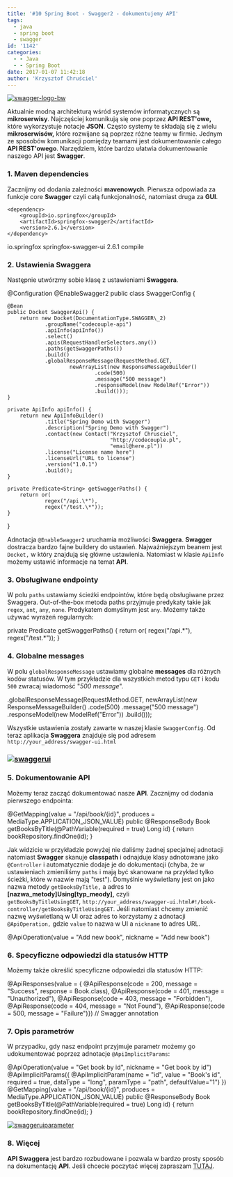 ```yaml
---
title: '#10 Spring Boot - Swagger2 - dokumentujemy API'
tags:
  - java
  - spring boot
  - swagger
id: '1142'
categories:
  - - Java
  - - Spring Boot
date: 2017-01-07 11:42:18
author: 'Krzysztof Chruściel'
---
```


[![swagger-logo-bw](http://codecouple.pl/wp-content/uploads/2016/12/swagger-logo-bw.png)](http://codecouple.pl/wp-content/uploads/2016/12/swagger-logo-bw.png)

Aktualnie modną architekturą wśród systemów informatycznych są **mikroserwisy**. Najczęściej komunikują się one poprzez **API REST'owe,** które wykorzystuje notacje **JSON**. Często systemy te składają się z wielu **mikroserwisów,** które rozwijane są poprzez różne teamy w firmie. Jednym ze sposobów komunikacji pomiędzy teamami jest dokumentowanie całego **API REST'owego**. Narzędziem, które bardzo ułatwia dokumentowanie naszego API jest **Swagger**.
<!-- more -->
### 1\. Maven dependencies

Zacznijmy od dodania zależności **mavenowych**. Pierwsza odpowiada za funkcje core **Swagger** czyli całą funkcjonalność, natomiast druga za **GUI**.

```
<dependency>
    <groupId>io.springfox</groupId>
    <artifactId>springfox-swagger2</artifactId>
    <version>2.6.1</version>
</dependency>
```

<dependency>
   <groupId>io.springfox</groupId>
   <artifactId>springfox-swagger-ui</artifactId>
   <version>2.6.1</version>
   <scope>compile</scope>
</dependency>

### 2\. Ustawienia Swaggera

Następnie utwórzmy sobie klasę z ustawieniami **Swaggera**.

@Configuration
@EnableSwagger2
public class SwaggerConfig {

    @Bean
    public Docket SwaggerApi() {
        return new Docket(DocumentationType.SWAGGER\_2)
                .groupName("codecouple-api")
                .apiInfo(apiInfo())
                .select()
                .apis(RequestHandlerSelectors.any())
                .paths(getSwaggerPaths())
                .build()
                .globalResponseMessage(RequestMethod.GET,
                        newArrayList(new ResponseMessageBuilder()
                                .code(500)
                                .message("500 message")
                                .responseModel(new ModelRef("Error"))
                                .build()));
    }

    private ApiInfo apiInfo() {
        return new ApiInfoBuilder()
                .title("Spring Demo with Swagger")
                .description("Spring Demo with Swagger")
                .contact(new Contact("Krzysztof Chrusciel",
                                     "http://codecouple.pl",
                                     "email@here.pl"))
                .license("License name here")
                .licenseUrl("URL to license")
                .version("1.0.1")
                .build();
    }

    private Predicate<String> getSwaggerPaths() {
        return or(
                regex("/api.\*"),
                regex("/test.\*"));
    }
}

Adnotacja `@EnableSwagger2` uruchamia możliwości **Swaggera**. **Swagger** dostracza bardzo fajne buildery do ustawień. Najważniejszym beanem jest `Docket,` w który znajdują się główne ustawienia. Natomiast w klasie `ApiInfo` możemy ustawić informacje na temat **API**.

### 3\. Obsługiwane endpointy

W polu `paths` ustawiamy ścieżki endpointów, które będą obsługiwane przez Swaggera. Out-of-the-box metoda paths przyjmuje predykaty takie jak `regex`, `ant`, `any`, `none`. Predykatem domyślnym jest `any`. Możemy także używać wyrażeń regularnych:

private Predicate<String> getSwaggerPaths() {
    return or(
            regex("/api.\*"),
            regex("/test.\*"));
}

### 4. Globalne messages

W polu `globalResponseMessage` ustawiamy globalne **messages** dla różnych kodów statusów. W tym przykładzie dla wszystkich metod typu `GET` i kodu `500` zwracaj wiadomość "_500 message_".

.globalResponseMessage(RequestMethod.GET,
        newArrayList(new ResponseMessageBuilder()
                .code(500)
                .message("500 message")
                .responseModel(new ModelRef("Error"))
                .build()));

Wszystkie ustawienia zostały zawarte w naszej klasie `SwaggerConfig`. Od teraz aplikacja **Swaggera** znajduje się pod adresem `http://your_address/swagger-ui.html`

### [![swaggerui](http://codecouple.pl/wp-content/uploads/2017/01/swaggerUI.png)](http://codecouple.pl/wp-content/uploads/2017/01/swaggerUI.png)

### 5. Dokumentowanie API

Możemy teraz zacząć dokumentować nasze **API**. Zacznijmy od dodania pierwszego endpointa:

@GetMapping(value = "/api/book/{id}", produces = MediaType.APPLICATION\_JSON\_VALUE)
public @ResponseBody Book getBooksByTitle(@PathVariable(required = true) Long id) {
    return bookRepository.findOne(id);
}

Jak widzicie w przykładzie powyżej nie daliśmy żadnej specjalnej adnotacji natomiast **Swagger** skanuje **classpath** i odnajduje klasy adnotowane jako `@Controller` i automatycznie dodaje je do dokumentacji (chyba, że w ustawieniach zmieniliśmy `paths` i mają być skanowane na przykład tylko ścieżki, które w nazwie mają "test"). Domyślnie wyświetlany jest on jako nazwa metody `getBooksByTitle,` a adres to **\[nazwa\_metody\]Using\[typ\_meody\],** czyli `getBooksByTitleUsingGET`, `http://your_address/swagger-ui.html#!/book-controller/getBooksByTitleUsingGET`. Jeśli natomiast chcemy zmienić nazwę wyświetlaną w UI oraz adres to korzystamy z adnotacji `@ApiOperation,` gdzie `value` to nazwa w UI a `nickname` to adres URL.

@ApiOperation(value = "Add new book", nickname = "Add new book")

### 6. Specyficzne odpowiedzi dla statusów HTTP

Możemy także określić specyficzne odpowiedzi dla statusów HTTP:

@ApiResponses(value = {
        @ApiResponse(code = 200, message = "Success", response = Book.class),
        @ApiResponse(code = 401, message = "Unauthorized"),
        @ApiResponse(code = 403, message = "Forbidden"),
        @ApiResponse(code = 404, message = "Not Found"),
        @ApiResponse(code = 500, message = "Failure")}) // Swagger annotation

### 7\. Opis parametrów

W przypadku, gdy nasz endpoint przyjmuje parametr możemy go udokumentować poprzez adnotacje `@ApiImplicitParams`:

@ApiOperation(value = "Get book by id", nickname = "Get book by id")
@ApiImplicitParams({
        @ApiImplicitParam(name = "id", value = "Book's id", required = true, dataType = "long", paramType = "path", defaultValue="1")
})
@GetMapping(value = "/api/book/{id}", produces = MediaType.APPLICATION\_JSON\_VALUE)
public @ResponseBody Book getBooksByTitle(@PathVariable(required = true) Long id) {
    return bookRepository.findOne(id);
}

[![swaggeruiparameter](http://codecouple.pl/wp-content/uploads/2017/01/swaggerUIParameter.png)](http://codecouple.pl/wp-content/uploads/2017/01/swaggerUIParameter.png)

### 8. Więcej

**API Swaggera** jest bardzo rozbudowane i pozwala w bardzo prosty sposób na dokumentację **API**. Jeśli chcecie poczytać więcej zapraszam [TUTAJ](https://springfox.github.io/springfox/docs/current/).